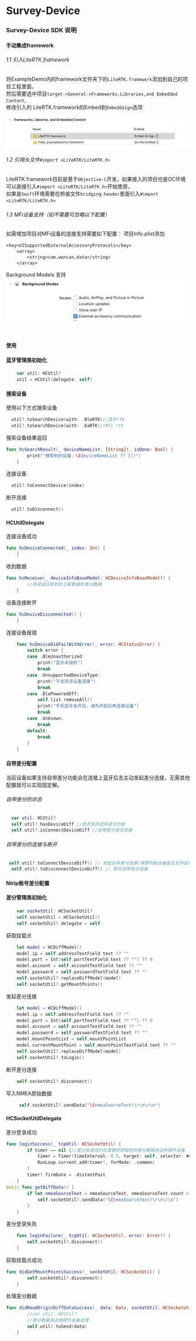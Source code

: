# Survey-Device


### Survey-Device SDK 说明


#### 手动集成framework
###### 1.1 引入LiteRTK.framework
  将ExampleDemo内的framework文件夹下的`LiteRTK.framework`添加到自己的项目工程里面，<br>然后需要选中项目`target->General->Frameworks,Libraries,and Embedded Content`,<br>修改引入的
  LiteRTK.framework的Embed到`Embed&Sign`选项<br>
  
  ![](https://github.com/WoncanWct/ImageCache/blob/main/frameworkEmbed.jpg)
###### 1.2 引用头文件`#import <LiteRTK/LiteRTK.h>`
LiteRTK.framework目前是基于`Objective-C`开发，如果接入的项目也是OC环境可以直接引入`#import <LiteRTK/LiteRTK.h>`开始使用，<br>如果是`Swift`环境需要在桥接文件`bridging-header`里面引入`#import <LiteRTK/LiteRTK.h>`
###### 1.3 MFi设备支持（如不需要可忽略以下配置）
如需增加项目对MFi设备的连接支持需要如下配置：
项目Info.plist添加<br>
```
<key>UISupportedExternalAccessoryProtocols</key>
	<array>
		<string>com.woncan.data</string>
	</array>
```
Background Models 支持<br>
![](https://github.com/WoncanWct/ImageCache/blob/main/BackgroundModes.jpg)
<br>
<br>
<br>
#### 使用
#### 蓝牙管理类初始化
```Swift
    var util: HCUtil?
    util = HCUtil(delegate: self)
```
#### 搜索设备
使用以下方式搜索设备
```Swift
  util?.toSearchDevice(with: .BleRTK)//蓝牙rtk
  util?.toSearchDevice(with: .EaRTK)//Mfi rtk
```
搜索设备结果返回
```Swift
func hcSearchResult(_ deviceNameList: [String]!, isDone: Bool) {
        print("搜索到的设备：\(deviceNameList ?? [])")
    }
```
连接设备
```Swift
  util?.toConnectDevice(index)
```
断开连接
```Swift
  util?.toDisconnect()
```
#### HCUtilDelegate
连接设备成功
```Swift
func hcDeviceConnected(_ index: Int) {
    }
```
收到数据
```Swift
func hcReceive(_ deviceInfoBaseModel: HCDeviceInfoBaseModel!) {
        //持续返回收到的卫星数据和差分数据
    }
```
设备连接断开
```Swift
func hcDeviceDisconnected() {  
    }
```
连接设备报错
```Swift
    func hcDeviceDidFailWithError(_ error: HCStatusError) {
        switch error {
        case .BleUnauthorized:
            print("蓝牙未授权")
            break
        case .UnsupportedDeviceType:
            print("不支持该设备连接")
            break
        case .BlePoweredOff:
            self.list.removeAll()
            print("手机蓝牙未开启，请先开启后再连接设备")
            break
        case .Unknown:
            break
        default:
            break
        }
    }
```
#### 自带差分配置
  当前设备如果支持自带差分功能会在连接上蓝牙后去主动发起差分连接，无需其他配置就可以实现固定解。
###### 自带差分的状态
  ```Swift
    var util: HCUtil?
    self.util?.hasDeviceDiff //是否支持自带差分功能
    self.util?.isConnectDeviceDiff //自带差分是否连接
```
###### 自带差分的连接与断开
  ```Swift
   self.util?.toConnectDeviceDiff() // 发起自带差分连接(需要判断设备是否支持该功能)
    self.util?.toDisconnectDeviceDiff() // 断开自带差分连接
```

#### Ntrip账号差分配置
#### 差分管理类初始化
```Swift
    var socketUtil: HCSocketUtil?
    self.socketUtil = HCSocketUtil()
    self.socketUtil?.delegate = self
```
获取挂载点
```Swift
    let model = HCDiffModel()
    model.ip = self.addressTextField.text ?? ""
    model.port = Int(self.portTextField.text ?? "") ?? 0
    model.account = self.accountTextField.text ?? ""
    model.password = self.passwordTextField.text ?? ""
    self.socketUtil?.replaceDiffModel(model)
    self.socketUtil?.getMountPoints()
```
发起差分连接
```Swift
    let model = HCDiffModel()
    model.ip = self.addressTextField.text ?? ""
    model.port = Int(self.portTextField.text ?? "") ?? 0
    model.account = self.accountTextField.text ?? ""
    model.password = self.passwordTextField.text ?? ""
    model.mountPointList = self.mountPointList
    model.currentMountPoint = self.mountPointTextField.text ?? ""
    self.socketUtil?.replaceDiffModel(model)
    self.socketUtil?.toLogin()
```
断开差分连接
```Swift
    self.socketUtil?.disconnect()
```
写入NMEA原始数据
```Swift
     self.socketUtil?.sendData("\(nmeaSourceText)\r\n\r\n")
```
#### HCSocketUtilDelegate
差分登录成功
```Swift
func loginSuccess(_ tcpUtil: HCSocketUtil) {
        if timer == nil {//差分登录成功后需要把获取到的差分数据发送到硬件设备
            timer = Timer(timeInterval: 0.5, target: self, selector: #selector(getDiffData), userInfo: nil, repeats: true)
            RunLoop.current.add(timer!, forMode: .common)
        }
        timer?.fireDate = .distantPast
    }
@objc func getDiffData() {
        if let nmeaSourceText = nmeaSourceText, nmeaSourceText.count > 0 {
            self.socketUtil?.sendData("\(nmeaSourceText)\r\n\r\n")
        }
    }
```
差分登录失败
```Swift
    func loginFailure(_ tcpUtil: HCSocketUtil, error: Error?) {
        self.socketUtil?.disconnect()
    }
```
获取挂载点成功
```Swift
func didGetMountPointsSuccess(_ socketUtil: HCSocketUtil) {
        self.socketUtil?.disconnect()
    }
```
处理差分数据
```Swift
func didReadOriginDiffDataSuccess(_ data: Data, socketUtil: HCSocketUtil) {
        //var util: HCUtil?
        //差分数据发送给硬件设备处理
        self.util?.toSend(data)
    }
```
